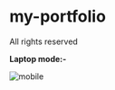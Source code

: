 # my-portfolio

All rights reserved

<b>Laptop mode:-</b>

![mobile](https://user-images.githubusercontent.com/89992483/212894433-cd224625-31db-440e-a053-51efb8ff48ee.png)

